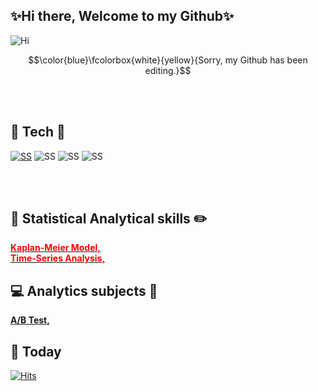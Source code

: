 ## ✨Hi there, Welcome to my Github✨

![Hi](https://capsule-render.vercel.app/api?type=soft)


$$\color{blue}\fcolorbox{white}{yellow}{Sorry, my Github has been editing.}$$




<Br>
<br>

<!--
**sshim4/sshim4** is a ✨ _special_ ✨ repository because its `README.md` (this file) appears on your GitHub profile.

Here are some ideas to get you started:

- 🔭 I’m currently working on ...
- 🌱 I’m currently learning ...
- 👯 I’m looking to collaborate on ...
- 🤔 I’m looking for help with ...
- 💬 Ask me about ...
- 📫 How to reach me: ...
- 😄 Pronouns: ...
- ⚡ Fun fact: ...
-->

## :sparkling_heart: Tech :sparkling_heart:

[![SS](https://img.shields.io/badge/RStudio-276DC3?style=flat-square&logo=R&logoColor=white)](https://github.com/sshim4/Survival-Analysis/blob/main/Applied%20Survival%20Analysis%20Using%20R_4.%20Nonparametric%20Comparison%20of%20Survival%20Distributions.ipynb) ![SS](https://img.shields.io/badge/Python-3776AB?style=flat-square&logo=Python&logoColor=white) ![SS](https://img.shields.io/badge/Latex-008080?style=flat-square&logo=Latex&logoColor=black) ![SS](https://img.shields.io/badge/JupyterNotebook-F37626?style=flat-square&logo=Jupyter&logoColor=white)
  
<br>
<br>
  
## :school: Statistical Analytical skills :pencil2:
<!-- [Kaplan](https://github.com/sshim4/Survival-Analysis/blob/main/Applied%20Survival%20Analysis%20Using%20R_4.%20Nonparametric%20Comparison%20of%20Survival%20Distributions.ipynb) -->

[<span style="color:red">**Kaplan-Meier Model,**</span>](https://github.com/sshim4/Survival-Analysis/blob/main/Applied%20Survival%20Analysis%20Using%20R_3.%20Nonparametric%20Survival%20Curve%20Estimation.ipynb) $\hspace{2cm}$  
[<span style="color:red">**Time-Series Analysis,**</span>](https://github.com/sshim4/TIme-Series-Analysis)
  

## :computer: Analytics subjects :abacus:
[**A/B Test,** ](https://)
  
  
  
  
## :bus: Today
[![Hits](https://hits.seeyoufarm.com/api/count/incr/badge.svg?url=https%3A%2F%2Fgithub.com%2Fsshim4&count_bg=%23BCE79B&title_bg=%230F00BA&icon=&icon_color=%237A1414&title=hits&edge_flat=false)](https://hits.seeyoufarm.com)
